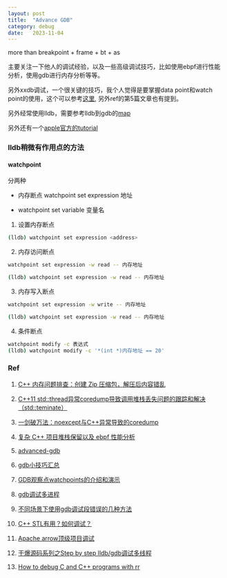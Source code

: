 ```yaml
---
layout: post
title:  "Advance GDB"
category: debug
date:   2023-11-04
---
```


more than breakpoint + frame + bt + as

主要关注一下他人的调试经验，以及一些高级调试技巧，比如使用ebpf进行性能分析，使用gdb进行内存分析等等。

另外xxdb调试，一个很关键的技巧，我个人觉得是要掌握data point和watch point的使用，这个可以参考[这里](https://www.cnblogs.com/liuhanxu/p/16123981.html), 另外ref的第5篇文章也有提到。

另外经常使用lldb，需要参考lldb到gdb的[map](https://lldb.llvm.org/use/map.html)

另外还有一个[apple官方的tutorial](https://developer.apple.com/library/archive/documentation/IDEs/Conceptual/gdb_to_lldb_transition_guide/document/lldb-command-examples.html)

### lldb稍微有作用点的方法

#### watchpoint

分两种

+ 内存断点 watchpoint set expression 地址

+ watchpoint set variable 变量名

1. 设置内存断点

```bash
(lldb) watchpoint set expression <address>
```

2. 内存访问断点

```bash
watchpoint set expression -w read -- 内存地址

(lldb) watchpoint set expression -w read -- 内存地址
```

3. 内存写入断点

```bash
watchpoint set expression -w write -- 内存地址

(lldb) watchpoint set expression -w read -- 内存地址
```

4. 条件断点

```bash
watchpoint modify -c 表达式
(lldb) watchpoint modify -c '*(int *)内存地址 == 20'
```


### Ref

1. [C++ 内存问题排查：创建 Zip 压缩包，解压后内容错乱](https://selfboot.cn/2023/10/19/c++_zip_memory_problem/)

2. [C++11 std::thread异常coredump导致调用堆栈丢失问题的跟踪和解决（std::teminate）](https://zhuanlan.zhihu.com/p/456536345)

3. [一剑破万法：noexcept与C++异常导致的coredump](https://zhuanlan.zhihu.com/p/609434714)

4. [复杂 C++ 项目堆栈保留以及 ebpf 性能分析](https://selfboot.cn/2023/10/17/c++_frame_pointer/)

5. [advanced-gdb](https://interrupt.memfault.com/blog/advanced-gdb)

6. [gdb小技巧汇总](https://www.cnblogs.com/liuhanxu/p/16026260.html)

7. [GDB观察点watchpoints的介绍和演示](https://www.cnblogs.com/liuhanxu/p/16123981.html)

8. [gdb调试多进程](https://www.cnblogs.com/liuhanxu/p/16158842.html)

9. [不同场景下使用gdb调试段错误的几种方法](https://www.cnblogs.com/liuhanxu/p/17446765.html)

10. [C++ STL有用？如何调试？](https://mp.weixin.qq.com/s/UWG-5WZLCavFNuwpfz6NaA)

11. [Apache arrow顶级项目调试](https://mp.weixin.qq.com/s/-XdastMGa3vVrN5nMiQkdw)

12. [干爆源码系列之Step by step lldb/gdb调试多线程](https://mp.weixin.qq.com/s/3-4KDcJgQ2cgqW_KALGstg)

13. [How to debug C and C++ programs with rr](https://developers.redhat.com/blog/2021/05/03/instant-replay-debugging-c-and-c-programs-with-rr#conclusion)
